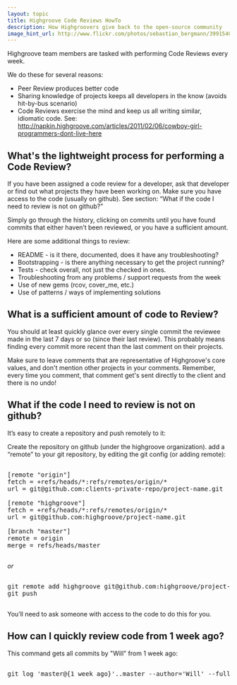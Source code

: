 ```yaml
---
layout: topic
title: Highgroove Code Reviews HowTo
description: How Highgroovers give back to the open-source community
image_hint_url: http://www.flickr.com/photos/sebastian_bergmann/3991540987/
---
```


Highgroove team members are tasked with performing Code Reviews every week.

We do these for several reasons:

* Peer Review produces better code
* Sharing knowledge of projects keeps all developers in the know (avoids hit-by-bus scenario)
* Code Reviews exercise the mind and keep us all writing similar, idiomatic code. See: http://napkin.highgroove.com/articles/2011/02/06/cowboy-girl-programmers-dont-live-here

## What's the lightweight process for performing a Code Review?

If you have been assigned a code review for a developer, ask that developer or find out what projects they have been working on. Make sure you have access to the code (usually on github). See section: “What if the code I need to review is not on github?”

Simply go through the history, clicking on commits until you have found commits that either haven’t been reviewed, or you have a sufficient amount. 

Here are some additional things to review:

* README - is it there, documented, does it have any troubleshooting?
* Bootstrapping - is there anything necessary to get the project running?
* Tests - check overall, not just the checked in ones.
* Troubleshooting from any problems / support requests from the week
* Use of new gems (rcov, cover_me, etc.)
* Use of patterns / ways of implementing solutions

## What is a sufficient amount of code to Review?

You should at least quickly glance over every single commit the reviewee made in
the last 7 days or so (since their last review).  This probably means finding
every commit more recent than the last comment on their projects.

Make sure to leave comments that are representative of Highgroove's core values, and don't mention other projects in your comments. Remember, every time you comment, that comment get's sent directly to the client and there is no undo!

## What if the code I need to review is not on github?

It’s easy to create a repository and push remotely to it:

Create the repository on github (under the highgroove organization).
add a “remote” to your git repository, by editing the git config (or adding remote): 

<pre>

[remote "origin"]
fetch = +refs/heads/*:refs/remotes/origin/*
url = git@github.com:clients-private-repo/project-name.git

[remote "highgroove"]
fetch = +refs/heads/*:refs/remotes/origin/*
url = git@github.com:highgroove/project-name.git

[branch "master"]
remote = origin
merge = refs/heads/master

</pre>

*or*

<pre>

git remote add highgroove git@github.com:highgroove/project-name.git
git push

</pre>

You’ll need to ask someone with access to the code to do this for you.

## How can I quickly review code from 1 week ago?

This command gets all commits by "Will" from 1 week ago:

<pre>

git log 'master@{1 week ago}'..master --author='Will' --full-diff -p

</pre>
